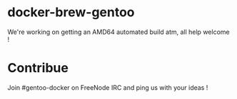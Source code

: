 docker-brew-gentoo
==================

We're working on getting an AMD64 automated build atm, all help welcome !


Contribue
=========

Join #gentoo-docker on FreeNode IRC and ping us with your ideas !
